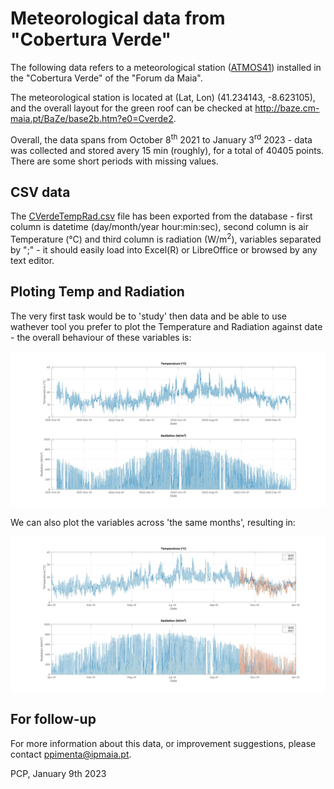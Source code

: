 # Meteorological data from "Cobertura Verde"

The following data refers to a meteorological station ([ATMOS41](https://drive.google.com/file/d/1gcrmu_V8oGEzP8LdJoZoUTuRhioKaJr5/view?usp=sharing)) installed in the "Cobertura Verde" of the "Forum da Maia". 

The meteorological station is located at (Lat, Lon) (41.234143, -8.623105), and the overall layout for the green roof can be checked at http://baze.cm-maia.pt/BaZe/base2b.htm?e0=Cverde2.  

Overall, the data spans from October 8<sup>th</sup> 2021 to January 3<sup>rd</sup> 2023 - data was collected and stored avery 15 min (roughly), for a total of 40405 points. There are some short periods with missing values.    

## CSV data
The [CVerdeTempRad.csv](https://github.com/pedroccpimenta/D4fa/blob/main/HistoriMeteo/CVerdeTempRad.csv) file has been exported from the database - first column is datetime (day/month/year hour:min:sec), second column is air Temperature (&deg;C) and third column is radiation (W/m<sup>2</sup>), variables separated by ";" - it should easily load into Excel(R) or LibreOffice or browsed by any text editor.

## Ploting Temp and Radiation
The very first task would be to 'study' then data and be able to use wathever tool you prefer to plot the Temperature and Radiation against date - the overall behaviour of these variables is:

![Octave Plot](https://github.com/pedroccpimenta/D4fa/blob/main/HistoriMeteo/CVerdeTempRad.jpg?raw=true "Octave plot")

We can also plot the variables across 'the same months', resulting in:

![Octave Plot](https://github.com/pedroccpimenta/D4fa/blob/main/HistoriMeteo/CVerdeTempRadAS.jpg?raw=true "Octave plot")


## For follow-up
For more information about this data, or improvement suggestions, please contact ppimenta@ipmaia.pt.

PCP, January 9th 2023

